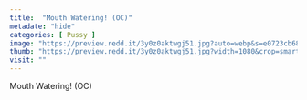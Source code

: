 ```yaml
---
title:  "Mouth Watering! (OC)"
metadate: "hide"
categories: [ Pussy ]
image: "https://preview.redd.it/3y0z0aktwgj51.jpg?auto=webp&s=e0723cb68e6cc436e07461be913d3a28010c63a5"
thumb: "https://preview.redd.it/3y0z0aktwgj51.jpg?width=1080&crop=smart&auto=webp&s=8fd46bf16a44e6ca637f632a0d6bb07110d6ad90"
visit: ""
---
```

Mouth Watering! (OC)
